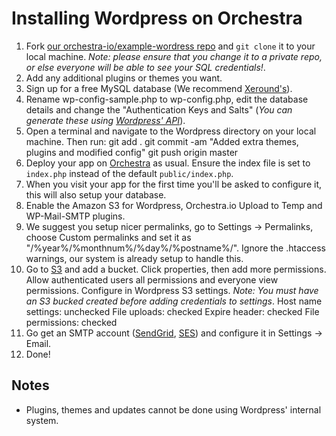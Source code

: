 # Installing Wordpress on Orchestra

1. Fork [our orchestra-io/example-wordress repo](http://github.com/orchestra-io/example-wordpress) and `git clone` it to your local machine. _Note: please ensure that you change it to a private repo, or else everyone will be able to see your SQL credentials!_.
2. Add any additional plugins or themes you want.
3. Sign up for a free MySQL database (We recommend [Xeround's](http://xeround.com/)).
4. Rename wp-config-sample.php to wp-config.php, edit the database details and change the "Authentication Keys and Salts" (_You can generate these using [Wordpress' API](http://api.wordpress.org/secret-key/1.1/salt/)_).
5. Open a terminal and navigate to the Wordpress directory on your local machine. Then run:
	git add .
	git commit -am "Added extra themes, plugins and modified config"
	git push origin master
6. Deploy your app on [Orchestra](http://my.orchestra.io/) as usual. Ensure the index file is set to `index.php` instead of the default `public/index.php`.
7. When you visit your app for the first time you'll be asked to configure it, this will also setup your database.
8. Enable the Amazon S3 for Wordpress, Orchestra.io Upload to Temp and WP-Mail-SMTP plugins.
9. We suggest you setup nicer permalinks, go to Settings -> Permalinks, choose Custom permalinks and set it as "/%year%/%monthnum%/%day%/%postname%/". Ignore the .htaccess warnings, our system is already setup to handle this.
10. Go to [S3](http://aws.amazon.com/s3/) and add a bucket. Click properties, then add more permissions. Allow authenticated users all permissions and everyone view permissions. Configure in Wordpress S3 settings. _Note: You must have an S3 bucked created before adding credentials to settings_.
	Host name settings: unchecked
	File uploads: checked
	Expire header: checked
	File permissions: checked
11.	Go get an SMTP account ([SendGrid](http://sendgrid.com/), [SES](http://aws.amazon.com/ses/)) and configure it in Settings -> Email.
12. Done!

## Notes

* Plugins, themes and updates cannot be done using Wordpress' internal system.